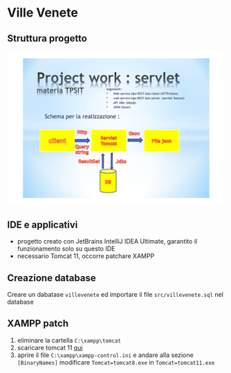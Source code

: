 # Ville Venete
## Struttura progetto
![](struttura.png)

## IDE e applicativi
- progetto creato con JetBrains IntelliJ IDEA Ultimate, garantito il funzionamento solo su questo IDE
- necessario Tomcat 11, occorre patchare XAMPP

## Creazione database
Creare un dabatase `villevenete` ed importare il file `src/villevenete.sql` nel database

## XAMPP patch
1. eliminare la cartella `C:\xampp\tomcat`
2. scaricare tomcat 11 [qui](https://dlcdn.apache.org/tomcat/tomcat-11/v11.0.2/bin/apache-tomcat-11.0.2-windows-x64.zip)
3. aprire il file `C:\xampp\xampp-control.ini` e andare alla sezione `[BinaryNames]` modificare `Tomcat=tomcat8.exe` in `Tomcat=tomcat11.exe`
